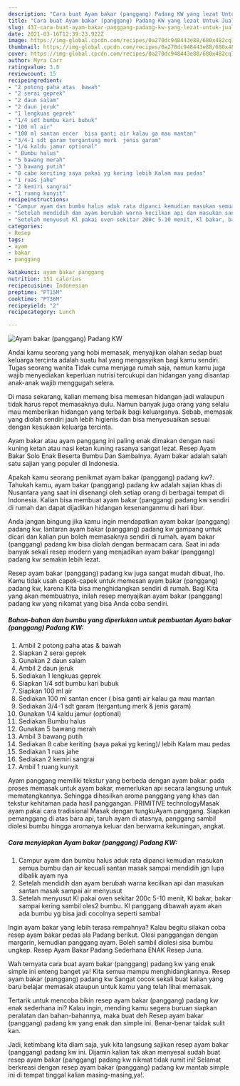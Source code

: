 ```yaml
---
description: "Cara buat Ayam bakar (panggang) Padang KW yang lezat Untuk Jualan"
title: "Cara buat Ayam bakar (panggang) Padang KW yang lezat Untuk Jualan"
slug: 437-cara-buat-ayam-bakar-panggang-padang-kw-yang-lezat-untuk-jualan
date: 2021-03-16T12:39:23.922Z
image: https://img-global.cpcdn.com/recipes/0a270dc948443e88/680x482cq70/ayam-bakar-panggang-padang-kw-foto-resep-utama.jpg
thumbnail: https://img-global.cpcdn.com/recipes/0a270dc948443e88/680x482cq70/ayam-bakar-panggang-padang-kw-foto-resep-utama.jpg
cover: https://img-global.cpcdn.com/recipes/0a270dc948443e88/680x482cq70/ayam-bakar-panggang-padang-kw-foto-resep-utama.jpg
author: Myra Carr
ratingvalue: 3.8
reviewcount: 15
recipeingredient:
- "2 potong paha atas  bawah"
- "2 serai geprek"
- "2 daun salam"
- "2 daun jeruk"
- "1 lengkuas geprek"
- "1/4 sdt bumbu kari bubuk"
- "100 ml air"
- "100 ml santan encer  bisa ganti air kalau ga mau mantan"
- "3/4-1 sdt garam tergantung merk  jenis garam"
- "1/4 kaldu jamur optional"
- " Bumbu halus"
- "5 bawang merah"
- "3 bawang putih"
- "8 cabe keriting saya pakai yg kering lebih Kalam mau pedas"
- "1 ruas jahe"
- "2 kemiri sangrai"
- "1 ruang kunyit"
recipeinstructions:
- "Campur ayam dan bumbu halus aduk rata dipanci kemudian masukan semua bumbu dan air kecuali santan masak sampai mendidih jgn lupa dibalik ayam nya"
- "Setelah mendidih dan ayam berubah warna kecilkan api dan masukan santan masak sampai air menyusut"
- "Setelah menyusut Kl pakai oven sekitar 200c 5-10 menit, Kl bakar, bakar sampai kering sambil oles2 bumbu. Kl panggang dibawah ayam akan ada bumbu yg bisa jadi cocolnya seperti sambal"
categories:
- Resep
tags:
- ayam
- bakar
- panggang

katakunci: ayam bakar panggang 
nutrition: 151 calories
recipecuisine: Indonesian
preptime: "PT15M"
cooktime: "PT36M"
recipeyield: "2"
recipecategory: Lunch

---
```



![Ayam bakar (panggang) Padang KW](https://img-global.cpcdn.com/recipes/0a270dc948443e88/680x482cq70/ayam-bakar-panggang-padang-kw-foto-resep-utama.jpg)

Andai kamu seorang yang hobi memasak, menyajikan olahan sedap buat keluarga tercinta adalah suatu hal yang mengasyikan bagi kamu sendiri. Tugas seorang  wanita Tidak cuma menjaga rumah saja, namun kamu juga wajib menyediakan keperluan nutrisi tercukupi dan hidangan yang disantap anak-anak wajib menggugah selera.

Di masa  sekarang, kalian memang bisa memesan hidangan jadi walaupun tidak harus repot memasaknya dulu. Namun banyak juga orang yang selalu mau memberikan hidangan yang terbaik bagi keluarganya. Sebab, memasak yang diolah sendiri jauh lebih higienis dan bisa menyesuaikan sesuai dengan kesukaan keluarga tercinta. 

Ayam bakar atau ayam panggang ini paling enak dimakan dengan nasi kuning ketan atau nasi ketan kuning rasanya sangat lezat. Resep Ayam Bakar Solo Enak Beserta Bumbu Dan Sambalnya. Ayam bakar adalah salah satu sajian yang populer di Indonesia.

Apakah kamu seorang penikmat ayam bakar (panggang) padang kw?. Tahukah kamu, ayam bakar (panggang) padang kw adalah sajian khas di Nusantara yang saat ini disenangi oleh setiap orang di berbagai tempat di Indonesia. Kalian bisa membuat ayam bakar (panggang) padang kw sendiri di rumah dan dapat dijadikan hidangan kesenanganmu di hari libur.

Anda jangan bingung jika kamu ingin mendapatkan ayam bakar (panggang) padang kw, lantaran ayam bakar (panggang) padang kw gampang untuk dicari dan kalian pun boleh memasaknya sendiri di rumah. ayam bakar (panggang) padang kw bisa diolah dengan bermacam cara. Saat ini ada banyak sekali resep modern yang menjadikan ayam bakar (panggang) padang kw semakin lebih lezat.

Resep ayam bakar (panggang) padang kw juga sangat mudah dibuat, lho. Kamu tidak usah capek-capek untuk memesan ayam bakar (panggang) padang kw, karena Kita bisa menghidangkan sendiri di rumah. Bagi Kita yang akan membuatnya, inilah resep menyajikan ayam bakar (panggang) padang kw yang nikamat yang bisa Anda coba sendiri.

<!--inarticleads1-->

##### Bahan-bahan dan bumbu yang diperlukan untuk pembuatan Ayam bakar (panggang) Padang KW:

1. Ambil 2 potong paha atas &amp; bawah
1. Siapkan 2 serai geprek
1. Gunakan 2 daun salam
1. Ambil 2 daun jeruk
1. Sediakan 1 lengkuas geprek
1. Siapkan 1/4 sdt bumbu kari bubuk
1. Siapkan 100 ml air
1. Sediakan 100 ml santan encer ( bisa ganti air kalau ga mau mantan
1. Sediakan 3/4-1 sdt garam (tergantung merk &amp; jenis garam)
1. Gunakan 1/4 kaldu jamur (optional)
1. Sediakan  Bumbu halus
1. Gunakan 5 bawang merah
1. Ambil 3 bawang putih
1. Sediakan 8 cabe keriting (saya pakai yg kering)/ lebih Kalam mau pedas
1. Sediakan 1 ruas jahe
1. Sediakan 2 kemiri sangrai
1. Ambil 1 ruang kunyit


Ayam panggang memiliki tekstur yang berbeda dengan ayam bakar. pada proses memasak untuk ayam bakar, memerlukan api secara langsung untuk mematangkannya. Sehingga dihasilkan aroma panggang yang khas dan tekstur kehitaman pada hasil panggangan. PRIMITIVE technologyMasak ayam pakai cara tradisional Masak dengan tungkuAyam panggang. Siapkan pemanggang di atas bara api, taruh ayam di atasnya, panggang sambil diolesi bumbu hingga aromanya keluar dan berwarna kekuningan, angkat. 

<!--inarticleads2-->

##### Cara menyiapkan Ayam bakar (panggang) Padang KW:

1. Campur ayam dan bumbu halus aduk rata dipanci kemudian masukan semua bumbu dan air kecuali santan masak sampai mendidih jgn lupa dibalik ayam nya
1. Setelah mendidih dan ayam berubah warna kecilkan api dan masukan santan masak sampai air menyusut
1. Setelah menyusut Kl pakai oven sekitar 200c 5-10 menit, Kl bakar, bakar sampai kering sambil oles2 bumbu. Kl panggang dibawah ayam akan ada bumbu yg bisa jadi cocolnya seperti sambal


Ingin ayam bakar yang lebih terasa rempahnya? Kalau begitu silakan coba resep ayam bakar pedas ala Padang berikut. Olesi panggangan dengan margarin, kemudian panggang ayam. Boleh sambil diolesi sisa bumbu ungkep. Resep Ayam Bakar Padang Sederhana ENAK Resep Juna. 

Wah ternyata cara buat ayam bakar (panggang) padang kw yang enak simple ini enteng banget ya! Kita semua mampu menghidangkannya. Resep ayam bakar (panggang) padang kw Sangat cocok sekali buat kalian yang baru belajar memasak ataupun untuk kamu yang telah lihai memasak.

Tertarik untuk mencoba bikin resep ayam bakar (panggang) padang kw enak sederhana ini? Kalau ingin, mending kamu segera buruan siapkan peralatan dan bahan-bahannya, maka buat deh Resep ayam bakar (panggang) padang kw yang enak dan simple ini. Benar-benar taidak sulit kan. 

Jadi, ketimbang kita diam saja, yuk kita langsung sajikan resep ayam bakar (panggang) padang kw ini. Dijamin kalian tak akan menyesal sudah buat resep ayam bakar (panggang) padang kw nikmat tidak rumit ini! Selamat berkreasi dengan resep ayam bakar (panggang) padang kw mantab simple ini di tempat tinggal kalian masing-masing,ya!.

